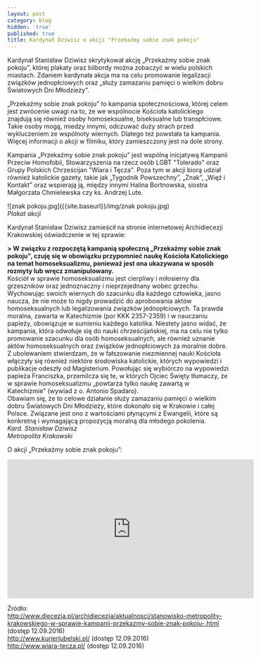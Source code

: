 ```yaml
---
layout: post
category: blog
hidden: 'true'
published: true
title: Kardynał Dziwisz o akcji "Przekażmy sobie znak pokoju"
---
```

Kardynał Stanisław Dziwisz skrytykował akcję „Przekażmy sobie znak pokoju”, której plakaty oraz bilbordy można zobaczyć w wielu polskich miastach. Zdaniem kardynała akcja ma na celu promowanie legalizacji związków jednopłciowych oraz „służy zamazaniu pamięci o wielkim dobru Światowych Dni Młodzieży”.        
<!--more-->
„Przekażmy sobie znak pokoju” to kampania społecznościowa, której celem jest zwrócenie uwagi na to, że we wspólnocie Kościoła katolickiego znajdują się również osoby homoseksualne, biseksualne lub transpłciowe. Takie osoby mogą, miedzy innymi, odczuwać duży strach przed wykluczeniem ze wspólnoty wiernych. Dlatego też powstała ta kampania.          
Więcej informacji o akcji w filmiku, który zamieszczony jest na dole strony.        

Kampania „Przekażmy sobie znak pokoju” jest wspólną inicjatywą Kampanii Przeciw Homofobii, Stowarzyszenia na rzecz osób LGBT "Tolerado" oraz Grupy Polskich Chrześcijan "Wiara i Tęcza". Poza tym w akcji biorą udział również katolickie gazety, takie jak „Tygodnik Powszechny”, „Znak”, „Więź i Kontakt” oraz wspierają ją, między innymi Halina Bortnowska, siostra Małgorzata Chmielewska czy ks. Andrzej Lute. 

![znak pokoju.jpg]({{site.baseurl}}/img/znak pokoju.jpg)          
*Plakat akcji*      

Kardynał Stanisław Dziwisz zamieścił na stronie internetowej Archidiecezji Krakowskiej oświadczenie w tej sprawie: 

**> W związku z rozpoczętą kampanią społeczną „Przekażmy sobie znak pokoju", czuję się w obowiązku przypomnieć naukę Kościoła Katolickiego na temat homoseksualizmu, ponieważ jest ona ukazywana w sposób rozmyty lub wręcz zmanipulowany.**     
Kościół w sprawie homoseksualizmu jest cierpliwy i miłosierny dla grzeszników oraz jednoznaczny i nieprzejednany wobec grzechu. Wychowując swoich wiernych do szacunku dla każdego człowieka, jasno naucza, że nie może to nigdy prowadzić do aprobowania aktów homoseksualnych lub legalizowania związków jednopłciowych. Ta prawda moralna, zawarta w Katechizmie (por KKK 2357-2359) i w nauczaniu papieży, obowiązuje w sumieniu każdego katolika. 
Niestety jasno widać, że kampania, która odwołuje się do nauki chrześcijańskiej, ma na celu nie tylko promowanie szacunku dla osób homoseksualnych, ale również uznanie aktów homoseksualnych oraz związków jednopłciowych za moralnie dobre. Z ubolewaniem stwierdzam, że w fałszowanie niezmiennej nauki Kościoła włączyły się również niektóre środowiska katolickie, których wypowiedzi i publikacje odeszły od Magisterium. Powołując się wybiórczo na wypowiedzi papieża Franciszka, przemilcza się te, w których Ojciec Święty tłumaczy, że w sprawie homoseksualizmu „powtarza tylko naukę zawartą w Katechizmie" (wywiad z o. Antonio Spadaro).  
Obawiam się, że to celowe działanie służy zamazaniu pamięci o wielkim dobru Światowych Dni Młodzieży, które dokonało się w Krakowie i całej Polsce. Związane jest ono z wartościami płynącymi z Ewangelii, które są konkretną i wymagającą propozycją moralną dla młodego pokolenia.    
_Kard. Stanisław Dziwisz       
Metropolita Krakowski_         

O akcji „Przekażmy sobie znak pokoju”:        
<iframe width="560" height="315" src="https://www.youtube.com/embed/Gah3f0n7ZQg" frameborder="0" allowfullscreen></iframe>

Źródło:        
http://www.diecezja.pl/archidiecezja/aktualnosci/stanowisko-metropolity-krakowskiego-w-sprawie-kampanii-przekazmy-sobie-znak-pokoju-.html (dostęp 12.09.2016)          
http://www.kurierlubelski.pl/  (dostęp 12.09.2016)             
http://www.wiara-tecza.pl/ (dostęp 12.09.2016)       
